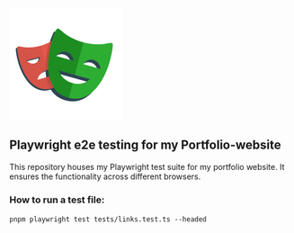 <img src="./playwright-logo.svg" alt="Playwright" width="200"/>

## Playwright e2e testing for my Portfolio-website

This repository houses my Playwright test suite for my portfolio website. 
It ensures the functionality across different browsers.

### How to run a test file:
``` 
pnpm playwright test tests/links.test.ts --headed
```